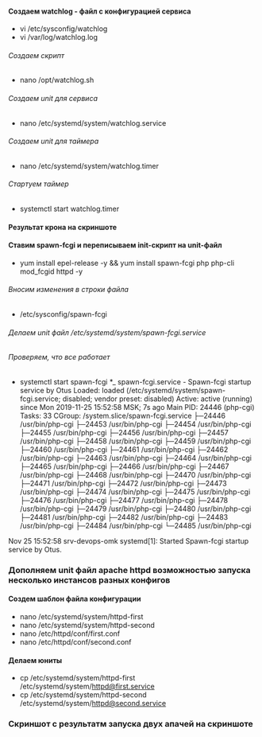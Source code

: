 #### Создаем watchlog - файл с конфигурацией сервиса
* vi /etc/sysconfig/watchlog
* vi /var/log/watchlog.log 

###### Создаем скрипт
* nano /opt/watchlog.sh
###### Создаем  unit для сервиса
* nano /etc/systemd/system/watchlog.service
###### Создаем  unit для таймера
* nano /etc/systemd/system/watchlog.timer
###### Стартуем таймер
* systemctl start watchlog.timer
#### Результат крона на скриншоте

#### Ставим spawn-fcgi и переписываем init-скрипт на unit-файл
* yum install epel-release -y && yum install spawn-fcgi php php-cli mod_fcgid httpd -y
###### Вносим изменения в строки файла 
* /etc/sysconfig/spawn-fcgi
###### Делаем unit файл  /etc/systemd/system/spawn-fcgi.service
###### Проверяем, что все работает
* systemctl start spawn-fcgi
*_ spawn-fcgi.service - Spawn-fcgi startup service by Otus
   Loaded: loaded (/etc/systemd/system/spawn-fcgi.service; disabled; vendor preset: disabled)
   Active: active (running) since Mon 2019-11-25 15:52:58 MSK; 7s ago
 Main PID: 24446 (php-cgi)
    Tasks: 33
   CGroup: /system.slice/spawn-fcgi.service
           ├─24446 /usr/bin/php-cgi
           ├─24453 /usr/bin/php-cgi
           ├─24454 /usr/bin/php-cgi
           ├─24455 /usr/bin/php-cgi
           ├─24456 /usr/bin/php-cgi
           ├─24457 /usr/bin/php-cgi
           ├─24458 /usr/bin/php-cgi
           ├─24459 /usr/bin/php-cgi
           ├─24460 /usr/bin/php-cgi
           ├─24461 /usr/bin/php-cgi
           ├─24462 /usr/bin/php-cgi
           ├─24463 /usr/bin/php-cgi
           ├─24464 /usr/bin/php-cgi
           ├─24465 /usr/bin/php-cgi
           ├─24466 /usr/bin/php-cgi
           ├─24467 /usr/bin/php-cgi
           ├─24468 /usr/bin/php-cgi
           ├─24470 /usr/bin/php-cgi
           ├─24471 /usr/bin/php-cgi
           ├─24472 /usr/bin/php-cgi
           ├─24473 /usr/bin/php-cgi
           ├─24474 /usr/bin/php-cgi
           ├─24475 /usr/bin/php-cgi
           ├─24476 /usr/bin/php-cgi
           ├─24477 /usr/bin/php-cgi
           ├─24478 /usr/bin/php-cgi
           ├─24479 /usr/bin/php-cgi
           ├─24480 /usr/bin/php-cgi
           ├─24481 /usr/bin/php-cgi
           ├─24482 /usr/bin/php-cgi
           ├─24483 /usr/bin/php-cgi
           ├─24484 /usr/bin/php-cgi
           └─24485 /usr/bin/php-cgi

Nov 25 15:52:58 srv-devops-omk systemd[1]: Started Spawn-fcgi startup service by Otus.

### Дополняем unit файл apache httpd возможностью запуска несколько инстансов разных конфигов
#### Создем шаблон файла конфигурации
* nano /etc/systemd/system/httpd-first
* nano /etc/systemd/system/httpd-second
* nano /etc/httpd/conf/first.conf
* nano /etc/httpd/conf/second.conf

#### Делаем юниты
* cp /etc/systemd/system/httpd-first /etc/systemd/system/httpd@first.service
* cp /etc/systemd/system/httpd-second /etc/systemd/system/httpd@second.service

### Скриншот с результатм запуска двух апачей на скриншоте
